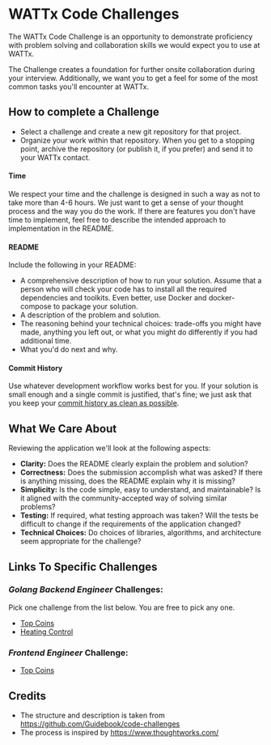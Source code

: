 # WATTx Code Challenges

The WATTx Code Challenge is an opportunity to demonstrate proficiency with problem solving and collaboration skills we would expect you to use at WATTx.

The Challenge creates a foundation for further onsite collaboration during your interview. Additionally, we want you to get a feel for some of the most common tasks you'll encounter at WATTx.

## How to complete a Challenge

* Select a challenge and create a new git repository for that project.
* Organize your work within that repository. When you get to a stopping point, archive the repository (or publish it, if you prefer) and send it to your WATTx contact.

#### Time

We respect your time and the challenge is designed in such a way as not to take more than 4-6 hours. We just want to get a sense of your thought process and the way you do the work. If there are features you don't have time to implement, feel free to describe the intended approach to implementation in the README.

#### README

Include the following in your README:

* A comprehensive description of how to run your solution. Assume that a person who will check your code has to install all the required dependencies and toolkits. Even better, use Docker and docker-compose to package your solution.
* A description of the problem and solution.
* The reasoning behind your technical choices: trade-offs you might have made, anything you left out, or what you might do differently if you had additional time.
* What you'd do next and why.

#### Commit History

Use whatever development workflow works best for you. If your solution is small enough and a single commit is justified, that's fine; we just ask that you keep your [commit history as clean as possible](https://www.reviewboard.org/docs/codebase/dev/git/clean-commits/).

## What We Care About

Reviewing the application we'll look at the following aspects:

* **Clarity:** Does the README clearly explain the problem and solution?
* **Correctness:** Does the submission accomplish what was asked? If there is anything missing, does the README explain why it is missing?
* **Simplicity:** Is the code simple, easy to understand, and maintainable?
Is it aligned with the community-accepted way of solving similar problems?
* **Testing:** If required, what testing approach was taken? Will the tests be difficult to change if the requirements of the application changed?
* **Technical Choices:** Do choices of libraries, algorithms, and architecture seem appropriate for the challenge?

## Links To Specific Challenges

### *Golang Backend Engineer* Challenges:

Pick one challenge from the list below. You are free to pick any one.

- [Top Coins](/software-engineer-challenge-top-coins.md)
- [Heating Control](/software-engineer-challenge-heating-control.md)

### *Frontend Engineer* Challenge:

- [Top Coins](/frontend-engineer-challenge-top-coins.md)

## Credits

- The structure and description is taken from https://github.com/Guidebook/code-challenges
- The process is inspired by https://www.thoughtworks.com/
